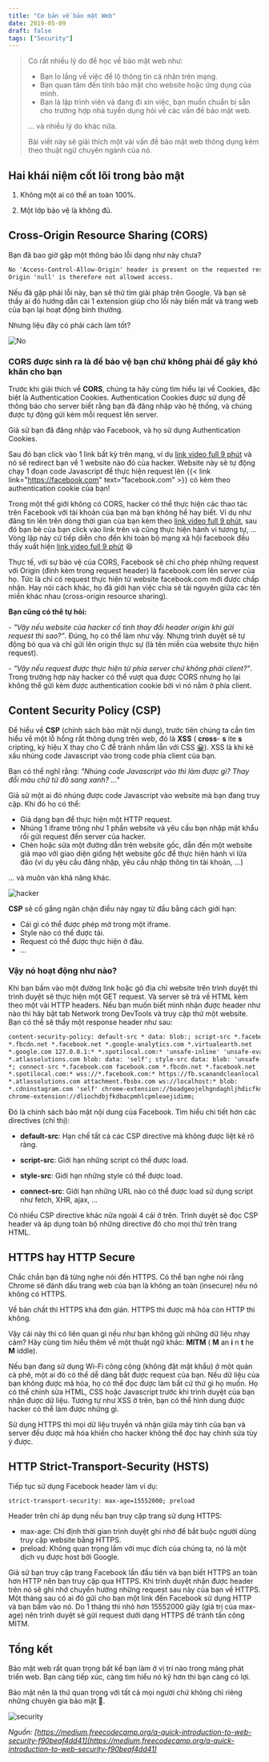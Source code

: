 ```yaml
---
title: "Cơ bản về bảo mật Web"
date: 2019-05-09
draft: false
tags: ["Security"]
---
```


> Có rất nhiều lý do để học về bảo mật web như:
>
> - Bạn lo lắng về việc để lộ thông tin cá nhân trên mạng.
> - Bạn quan tâm đến tính bảo mật cho website hoặc ứng dụng của mình.
> - Bạn là lập trình viên và đang đi xin việc, bạn muốn chuẩn bị sẵn cho trường hợp nhà tuyển dụng hỏi về các vấn đề bảo mật web.
>
> ... và nhiều lý do khác nữa.
>
> Bài viết này sẽ giải thích một vài vấn đề bảo mật web thông dụng kèm theo thuật ngữ chuyên ngành của nó.

## Hai khái niệm cốt lõi trong bảo mật

1. Không một ai có thể an toàn 100%.

2. Một lớp bảo vệ là không đủ.

## Cross-Origin Resource Sharing (CORS)

Bạn đã bao giờ gặp một thông báo lỗi dạng như này chưa?

```html
No 'Access-Control-Allow-Origin' header is present on the requested resource.
Origin 'null' is therefore not allowed access.
```

Nếu đã gặp phải lỗi này, bạn sẽ thử tìm giải pháp trên Google. Và bạn sẽ thấy ai đó hướng dẫn cài 1 extension giúp cho lỗi này biến mất và trang web của bạn lại hoạt động bình thường.

Nhưng liệu đây có phải cách làm tốt?

![No](https://media.giphy.com/media/6gLyE15StAs3C/giphy.gif)

### CORS được sinh ra là để bảo vệ bạn chứ không phải để gây khó khăn cho bạn

Trước khi giải thích về **CORS**, chúng ta hãy cùng tìm hiểu lại về Cookies, đặc biệt là Authentication Cookies. Authentication Cookies được sử dụng để thông báo cho server biết rằng bạn đã đăng nhập vào hệ thống, và chúng được tự động gửi kèm mỗi request lên server.

Giả sử bạn đã đăng nhập vào Facebook, và họ sử dụng Authentication Cookies.

Sau đó bạn click vào 1 link bất kỳ trên mạng, ví dụ [link video full 9 phút](https://huydq.dev/) và nó sẽ redirect bạn về 1 website nào đó của hacker. Website này sẽ tự động chạy 1 đoạn code Javascript để thực hiện request lên {{< link link="https://facebook.com" text="facebook.com" >}} có kèm theo authentication cookie của bạn!

Trong một thế giới không có CORS, hacker có thể thực hiện các thao tác trên Facebook với tài khoản của bạn mà bạn không hề hay biết. Ví dụ như đăng tin lên trên dòng thời gian của bạn kèm theo [link video full 9 phút](https://huydq.dev/), sau đó bạn bè của bạn click vào link trên và cũng thực hiện hành vi tương tự, ... Vòng lặp này cứ tiếp diễn cho đến khi toàn bộ mạng xã hội facebook đều thấy xuất hiện [link video full 9 phút](https://huydq.dev/) 😆

Thực tế, với sự bảo vệ của CORS, Facebook sẽ chỉ cho phép những request với Origin (đính kèm trong request header) là facebook.com lên server của họ. Tức là chỉ có request thực hiện từ website facebook.com mới được chấp nhận. Hay nói cách khác, họ đã giới hạn việc chia sẻ tài nguyên giữa các tên miền khác nhau (cross-origin resource sharing).

**Bạn cũng có thể tự hỏi:**

_- "Vậy nếu website của hacker cố tình thay đổi header origin khi gửi request thì sao?"_. Đúng, họ có thể làm như vậy. Nhưng trình duyệt sẽ tự động bỏ qua và chỉ gửi lên origin thực sự (là tên miền của website thực hiện request).

_- "Vậy nếu request được thực hiện từ phía server chứ không phải client?"_. Trong trường hợp này hacker có thể vượt qua được CORS nhưng họ lại không thể gửi kèm được authentication cookie bởi vì nó nằm ở phía client.

## Content Security Policy (CSP)

Để hiểu về **CSP** (chính sách bảo mật nội dung), trước tiên chúng ta cần tìm hiểu về một lỗ hổng rất thông dụng trên web, đó là **XSS** ( **cross**- **s** ite **s** cripting, ký hiệu X thay cho C để tránh nhầm lẫn với CSS [😀](https://emojipedia.org/grinning-face/)). XSS là khi kẻ xấu nhúng code Javascript vào trong code phía client của bạn.

Bạn có thể nghĩ rằng: _"Nhúng code Javascript vào thì làm được gì? Thay đổi màu chữ từ đỏ sang xanh? ..."_

Giả sử một ai đó nhúng được code Javascript vào website mà bạn đang truy cập. Khi đó họ có thể:

- Giả dạng bạn để thực hiện một HTTP request.
- Nhúng 1 iframe trông như 1 phần website và yêu cầu bạn nhập mật khẩu rồi gửi request đến server của hacker.
- Chèn hoặc sửa một đường dẫn trên website gốc, dẫn đến một website giả mạo với giao diện giống hệt website gốc để thực hiện hành vi lừa đảo (ví dụ yêu cầu đăng nhập, yêu cầu nhập thông tin tài khoản, ...)

... và muôn vàn khả năng khác.

![hacker](https://media.giphy.com/media/3rgXBOmTlzyFCURutG/giphy.gif)

**CSP** sẽ cố gắng ngăn chặn điều này ngay từ đầu bằng cách giới hạn:

- Cái gì có thể được phép mở trong một iframe.
- Style nào có thể được tải.
- Request có thể được thực hiện ở đâu.
- ...

### Vậy nó hoạt động như nào?

Khi bạn bấm vào một đường link hoặc gõ địa chỉ website trên trình duyệt thì trình duyệt sẽ thực hiện một GET request. Và server sẽ trả về HTML kèm theo một vài HTTP headers. Nếu bạn muốn biết mình nhận được header như nào thì hãy bật tab Network trong DevTools và truy cập thử một website. Bạn có thể sẽ thấy một response header như sau:

```html
content-security-policy: default-src * data: blob:; script-src *.facebook.com
*.fbcdn.net *.facebook.net *.google-analytics.com *.virtualearth.net
*.google.com 127.0.0.1:* *.spotilocal.com:* 'unsafe-inline' 'unsafe-eval'
*.atlassolutions.com blob: data: 'self'; style-src data: blob: 'unsafe-inline'
*; connect-src *.facebook.com facebook.com *.fbcdn.net *.facebook.net
*.spotilocal.com:* wss://*.facebook.com:* https://fb.scanandcleanlocal.com:*
*.atlassolutions.com attachment.fbsbx.com ws://localhost:* blob:
*.cdninstagram.com 'self' chrome-extension://boadgeojelhgndaghljhdicfkmllpafd
chrome-extension://dliochdbjfkdbacpmhlcpmleaejidimm;
```

Đó là chính sách bảo mật nội dung của Facebook. Tìm hiểu chi tiết hơn các directives (chỉ thị):

- **default-src**: Hạn chế tất cả các CSP directive mà không được liệt kê rõ ràng.

- **script-src**: Giới hạn những script có thể được load.

- **style-src**: Giới hạn những style có thể được load.

- **connect-src**: Giới hạn những URL nào có thể được load sử dụng script như fetch, XHR, ajax, ...

Có nhiều CSP directive khác nữa ngoài 4 cái ở trên. Trình duyệt sẽ đọc CSP header và áp dụng toàn bộ những directive đó cho mọi thứ trên trang HTML.

## HTTPS hay HTTP Secure

Chắc chắn bạn đã từng nghe nói đến HTTPS. Có thể bạn nghe nói rằng Chrome sẽ đánh dấu trang web của bạn là không an toàn (insecure) nếu nó không có HTTPS.

Về bản chất thì HTTPS khá đơn giản. HTTPS thì được mã hóa còn HTTP thì không.

Vậy cái này thì có liên quan gì nếu như bạn không gửi những dữ liệu nhạy cảm? Hãy cùng tìm hiểu thêm về một thuật ngữ khác: **MITM** ( **M** an **i** n **t** he **M** iddle).

Nếu bạn đang sử dụng Wi-Fi công cộng (không đặt mật khẩu) ở một quán cà phê, một ai đó có thể dễ dàng bắt được request của bạn. Nếu dữ liệu của bạn không được mã hóa, họ có thể đọc được làm bất cứ thứ gì họ muốn. Họ có thể chỉnh sửa HTML, CSS hoặc Javascript trước khi trình duyệt của bạn nhận được dữ liệu. Tương tự như XSS ở trên, bạn có thể hình dung được hacker có thể làm được những gì.

Sử dụng HTTPS thì mọi dữ liệu truyền và nhận giữa máy tính của bạn và server đều được mã hóa khiến cho hacker không thể đọc hay chỉnh sửa tùy ý được.

## HTTP Strict-Transport-Security (HSTS)

Tiếp tục sử dụng Facebook header làm ví dụ:

```html
strict-transport-security: max-age=15552000; preload
```

Header trên chỉ áp dụng nếu bạn truy cập trang sử dụng HTTPS:

- max-age: Chỉ định thời gian trình duyệt ghi nhớ để bắt buộc người dùng truy cập website bằng HTTPS.
- preload: Không quan trọng lắm với mục đích của chúng ta, nó là một dịch vụ được host bởi Google.

Giả sử bạn truy cập trang Facebook lần đầu tiên và bạn biết HTTPS an toàn hơn HTTP nên bạn truy cập qua HTTPS. Khi trình duyệt nhận được header trên nó sẽ ghi nhớ chuyển hướng những request sau này của bạn về HTTPS. Một tháng sau có ai đó gửi cho bạn một link đến Facebook sử dụng HTTP và bạn bấm vào nó. Do 1 tháng thì nhỏ hơn 15552000 giây (giá trị của max-age) nên trình duyệt sẽ gửi request dưới dạng HTTPS để tránh tấn công MITM.

## Tổng kết

Bảo mật web rất quan trọng bất kể bạn làm ở vị trí nào trong mảng phát triển web. Bạn càng tiếp xúc, càng tìm hiểu nó kỹ hơn thì bạn càng có lợi.

Bảo mật nên là thứ quan trọng với tất cả mọi người chứ không chỉ riêng những chuyên gia bảo mật 👮.

![security](https://media.giphy.com/media/81xwEHX23zhvy/giphy.gif)

_Nguồn: [https://medium.freecodecamp.org/a-quick-introduction-to-web-security-f90beaf4dd41](https://medium.freecodecamp.org/a-quick-introduction-to-web-security-f90beaf4dd41)_
